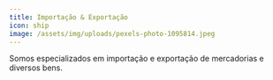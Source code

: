 ```yaml
---
title: Importação & Exportação
icon: ship
image: /assets/img/uploads/pexels-photo-1095814.jpeg
---
```


Somos especializados em importação e exportação de mercadorias e diversos bens.
